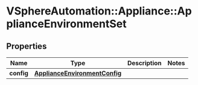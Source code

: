 # VSphereAutomation::Appliance::ApplianceEnvironmentSet

## Properties
Name | Type | Description | Notes
------------ | ------------- | ------------- | -------------
**config** | [**ApplianceEnvironmentConfig**](ApplianceEnvironmentConfig.md) |  | 


